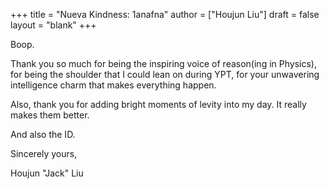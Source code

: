 +++
title = "Nueva Kindness: 1anafna"
author = ["Houjun Liu"]
draft = false
layout = "blank"
+++

Boop.

Thank you so much for being the inspiring voice of reason(ing in Physics), for being the shoulder that I could lean on during YPT, for your unwavering intelligence charm that makes everything happen.

Also, thank you for adding bright moments of levity into my day. It really makes them better.

And also the ID.

Sincerely yours,

Houjun "Jack" Liu
